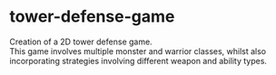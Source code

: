 # tower-defense-game

Creation of a 2D tower defense game. <br>
This game involves multiple monster and warrior classes, whilst also incorporating strategies involving different weapon and ability types.
